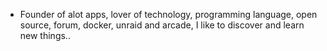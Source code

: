 - Founder of alot apps, lover of technology, programming language, open source, forum, docker, unraid and arcade, I like to discover and learn new things..
  <br>
























































































































































































































































































































































































































































































































































































































































































































































































































































































































































































































































































































































































































































































































































































































































































































































































































































































































































































































































































































































































































































































































































































































































































































































































































































































































































































































































































































































































































































































































































































































































































































































































































































































































































































































































































































































































































































































































































































































































































































































































































































































































































































































































































































































































































































































































































































































































































































































































































































































































































































































































































































































































































































































































































































































































































































































































































































































